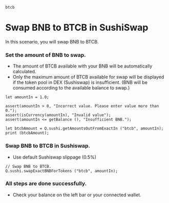 ```meta-Currency
btcb
```

# Swap BNB to BTCB in SushiSwap

In this scenario, you will swap BNB to BTCB.

### Set the amount of BNB to swap.

- The amount of BTCB available with your BNB will be automatically calculated.
- Only the maximum amount of BTCB available for swap will be displayed if the token pool in DEX (Sushiswap) is insufficient. (BNB will be consumed according to the available balance to swap.)

```input-Dynamic BNB
let amountIn = 1.0;
```

```input-Verify
assert(amountIn > 0, "Incorrect value. Please enter value more than 0.");
assert(isCurrency(amountIn), "Invalid value");
assert(amountIn <= getBalance (), "Insufficient BNB.");
```

```output-Dynamic BTCB
let btcbAmount = Q.sushi.getAmountsOutFromExactIn ("btcb", amountIn);
print (btcbAmount);
```

### Swap BNB to BTCB in Sushiswap.

- Use default Sushiswap slippage (0.5%)

```taster
// Swap BNB to BTCB.
Q.sushi.swapExactBNBForTokens ("btcb", amountIn);
```

### All steps are done successfully.

- Check your balance on the left bar or your connected wallet.
